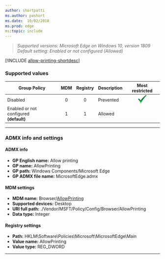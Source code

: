```yaml
---
author: shortpatti
ms.author: pashort
ms.date:  10/02/2018
ms.prod: edge
ms:topic: include
---
```


<!-- ## Allow printing   -->
>*Supported versions: Microsoft Edge on Windows 10, version 1809*<br>
>*Default setting:  Enabled or not configured (Allowed)*

[!INCLUDE [allow-printing-shortdesc](../shortdesc/allow-printing-shortdesc.md)]

### Supported values

|Group Policy  |MDM |Registry |Description |Most restricted |
|---|:---:|:---:|---|:---:|
|Disabled |0 |0 |Prevented |![Most restrictive value](../images/check-gn.png) |
|Enabled or not configured<br>**(default)** |1 |1 |Allowed | |
---

### ADMX info and settings

#### ADMX info
- **GP English name:** Allow printing
- **GP name:** AllowPrinting
- **GP path:** Windows Components/Microsoft Edge
- **GP ADMX file name:** MicrosoftEdge.admx

#### MDM settings
- **MDM name:** Browser/[AllowPrinting](https://docs.microsoft.com/windows/client-management/mdm/policy-csp-browser#browser-allowprinting)
- **Supported devices:** Desktop
- **URI full path:** ./Vendor/MSFT/Policy/Config/Browser/AllowPrinting 
- **Data type:** Integer

#### Registry settings
- **Path:** HKLM\\Software\\Policies\\Microsoft\\MicrosoftEdge\\Main 
- **Value name:** AllowPrinting
- **Value type:** REG_DWORD

<hr>
